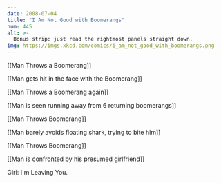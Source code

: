 ```yaml
---
date: 2008-07-04
title: "I Am Not Good with Boomerangs"
num: 445
alt: >-
  Bonus strip: just read the rightmost panels straight down. 
img: https://imgs.xkcd.com/comics/i_am_not_good_with_boomerangs.png
---
```

[[Man Throws a Boomerang]]

[[Man gets hit in the face with the Boomerang]]

[[Man Throws a Boomerang again]]

[[Man is seen running away from 6 returning boomerangs]]

[[Man Throws Boomerang]]

[[Man barely avoids floating shark, trying to bite him]]

[[Man Throws Boomerang]]

[[Man is confronted by his presumed girlfriend]]

Girl: I'm Leaving You.

